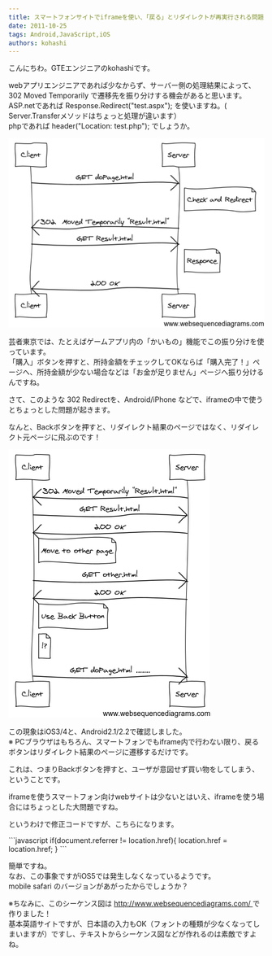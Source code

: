 ```yaml
---
title: スマートフォンサイトでiframeを使い、「戻る」とリダイレクトが再実行される問題の対応
date: 2011-10-25
tags: Android,JavaScript,iOS
authors: kohashi
---
```

 
<p>こんにちわ。GTEエンジニアのkohashiです。</p>
<p>webアプリエンジニアであれば少なからず、サーバー側の処理結果によって、 302  Moved Temporarily で遷移先を振り分けする機会があると思います。<br />
ASP.netであれば Response.Redirect("test.aspx"); を使いますね。( Server.Transferメソッドはちょっと処理が違います）<br />
phpであれば header("Location: test.php"); でしょうか。</p>
<p><img src="/static/images/2011/10/index.png"/></a></p>
<p>芸者東京では、たとえばゲームアプリ内の「かいもの」機能でこの振り分けを使っています。<br />
「購入」ボタンを押すと、所持金額をチェックしてOKならば「購入完了！」ページへ、所持金額が少ない場合などは「お金が足りません」ページへ振り分けるんですね。</p>
<p>さて、このような 302 Redirectを、Android/iPhone などで、iframeの中で使うとちょっとした問題が起きます。</p>
<p>なんと、Backボタンを押すと、リダイレクト結果のページではなく、リダイレクト元ページに飛ぶのです！</p>
<p><img src="/static/images/2011/10/index1.png"/></p>
<p>この現象はiOS3/4と、Android2.1/2.2で確認しました。<br />
※ PCブラウザはもちろん、スマートフォンでもiframe内で行わない限り、戻るボタンはリダイレクト結果のページに遷移するだけです。</p>
<p>これは、つまりBackボタンを押すと、ユーザが意図せず買い物をしてしまう、ということです。</p>
<p>iframeを使うスマートフォン向けwebサイトは少ないとはいえ、iframeを使う場合にはちょっとした大問題ですね。</p>
<p>というわけで修正コードですが、こちらになります。</p>
```javascript
    if(document.referrer != location.href){
       location.href = location.href;
    }
```
<p>簡単ですね。<br />
なお、この事象ですがiOS5では発生しなくなっているようです。<br />
mobile safari のバージョンがあがったからでしょうか？</p>
<p>※ちなみに、このシーケンス図は <a href="http://www.websequencediagrams.com/" onclick="javascript:_gaq.push(['_trackEvent','outbound-article','http://www.websequencediagrams.com']);">http://www.websequencediagrams.com/ </a>で作りました！<br />
基本英語サイトですが、日本語の入力もOK（フォントの種類が少なくなってしまいますが）ですし、テキストからシーケンス図などが作れるのは素敵ですよね。</p>